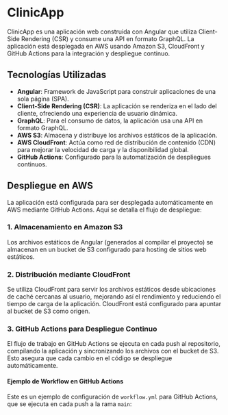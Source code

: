 # ClinicApp

ClinicApp es una aplicación web construida con Angular que utiliza Client-Side Rendering (CSR) y consume una API en formato GraphQL. La aplicación está desplegada en AWS usando Amazon S3, CloudFront y GitHub Actions para la integración y despliegue continuo.

## Tecnologías Utilizadas

- **Angular**: Framework de JavaScript para construir aplicaciones de una sola página (SPA).
- **Client-Side Rendering (CSR)**: La aplicación se renderiza en el lado del cliente, ofreciendo una experiencia de usuario dinámica.
- **GraphQL**: Para el consumo de datos, la aplicación usa una API en formato GraphQL.
- **AWS S3**: Almacena y distribuye los archivos estáticos de la aplicación.
- **AWS CloudFront**: Actúa como red de distribución de contenido (CDN) para mejorar la velocidad de carga y la disponibilidad global.
- **GitHub Actions**: Configurado para la automatización de despliegues continuos.

## Despliegue en AWS

La aplicación está configurada para ser desplegada automáticamente en AWS mediante GitHub Actions. Aquí se detalla el flujo de despliegue:

### 1. Almacenamiento en Amazon S3

Los archivos estáticos de Angular (generados al compilar el proyecto) se almacenan en un bucket de S3 configurado para hosting de sitios web estáticos.

### 2. Distribución mediante CloudFront

Se utiliza CloudFront para servir los archivos estáticos desde ubicaciones de caché cercanas al usuario, mejorando así el rendimiento y reduciendo el tiempo de carga de la aplicación. CloudFront está configurado para apuntar al bucket de S3 como origen.

### 3. GitHub Actions para Despliegue Continuo

El flujo de trabajo en GitHub Actions se ejecuta en cada push al repositorio, compilando la aplicación y sincronizando los archivos con el bucket de S3. Esto asegura que cada cambio en el código se despliegue automáticamente.

#### Ejemplo de Workflow en GitHub Actions

Este es un ejemplo de configuración de `workflow.yml` para GitHub Actions, que se ejecuta en cada push a la rama `main`:
